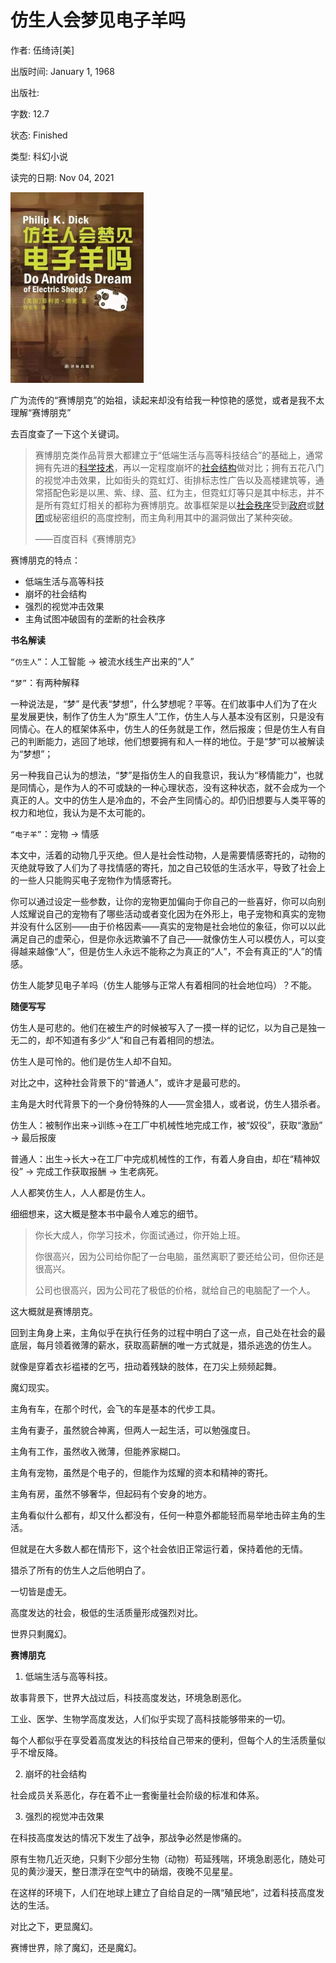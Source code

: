 # 仿生人会梦见电子羊吗

作者: 伍绮诗[美]

出版时间: January 1, 1968

出版社: 

字数: 12.7

状态: Finished

类型: 科幻小说

读完的日期: Nov 04, 2021

<img src="仿生人会梦见电子羊吗.imgs/image-20211104225402297.png" alt="image-20211104225402297" style="zoom:50%;" />



广为流传的“赛博朋克”的始祖，读起来却没有给我一种惊艳的感觉，或者是我不太理解“赛博朋克”

去百度查了一下这个关键词。

> 赛博朋克类作品背景大都建立于“低端生活与高等科技结合”的基础上，通常拥有先进的[科学技术](https://baike.baidu.com/item/科学技术/3348043)，再以一定程度崩坏的[社会结构](https://baike.baidu.com/item/社会结构/82310)做对比；拥有五花八门的视觉冲击效果，比如街头的霓虹灯、街排标志性广告以及高楼建筑等，通常搭配色彩是以黑、紫、绿、蓝、红为主，但霓虹灯等只是其中标志，并不是所有霓虹灯相关的都称为赛博朋克。故事框架是以[社会秩序](https://baike.baidu.com/item/社会秩序/6157440)受到[政府](https://baike.baidu.com/item/政府/1416952)或[财团](https://baike.baidu.com/item/财团/436908)或秘密组织的高度控制，而主角利用其中的漏洞做出了某种突破。
>
> ——百度百科《赛博朋克》

赛博朋克的特点：

- 低端生活与高等科技
- 崩坏的社会结构
- 强烈的视觉冲击效果
- 主角试图冲破固有的垄断的社会秩序



**书名解读**

`“仿生人”`：人工智能 -> 被流水线生产出来的“人”

`“梦”`：有两种解释

一种说法是，“梦” 是代表“梦想”，什么梦想呢？平等。在们故事中人们为了在火星发展更快，制作了仿生人为“原生人”工作，仿生人与人基本没有区别，只是没有同情心。在人的框架体系中，仿生人的任务就是工作，然后报废；但是仿生人有自己的判断能力，逃回了地球，他们想要拥有和人一样的地位。于是“梦”可以被解读为“梦想”；

另一种我自己认为的想法，“梦”是指仿生人的自我意识，我认为“移情能力”，也就是同情心，是作为人的不可或缺的一种心理状态，没有这种状态，就不会成为一个真正的人。文中的仿生人是冷血的，不会产生同情心的。却仍旧想要与人类平等的权力和地位，我认为是不太可能的。

`“电子羊”`：宠物 -> 情感

本文中，活着的动物几乎灭绝。但人是社会性动物，人是需要情感寄托的，动物的灭绝就导致了人们为了寻找情感的寄托，加之自己较低的生活水平，导致了社会上的一些人只能购买电子宠物作为情感寄托。

你可以通过设定一些参数，让你的宠物更加偏向于你自己的一些喜好，你可以向别人炫耀说自己的宠物有了哪些活动或者变化因为在外形上，电子宠物和真实的宠物并没有什么区别——由于价格因素——真实的宠物是社会地位的象征，你可以以此满足自己的虚荣心，但是你永远欺骗不了自己——就像仿生人可以模仿人，可以变得越来越像“人”，但是仿生人永远不能称之为真正的“人”，不会有真正的“人”的情感。

仿生人能梦见电子羊吗（仿生人能够与正常人有着相同的社会地位吗）？不能。



**随便写写**

仿生人是可悲的。他们在被生产的时候被写入了一摸一样的记忆，以为自己是独一无二的，却不知道有多少“人”和自己有着相同的想法。

仿生人是可怜的。他们是仿生人却不自知。

对比之中，这种社会背景下的“普通人”，或许才是最可悲的。

主角是大时代背景下的一个身份特殊的人——赏金猎人，或者说，仿生人猎杀者。

仿生人：被制作出来->训练->在工厂中机械性地完成工作，被“奴役”，获取“激励” -> 最后报废

普通人：出生->长大->在工厂中完成机械性的工作，有着人身自由，却在“精神奴役” -> 完成工作获取报酬 -> 生老病死。

人人都笑仿生人，人人都是仿生人。

细细想来，这大概是整本书中最令人难忘的细节。

> 你长大成人，你学习技术，你面试通过，你开始上班。
>
> 你很高兴，因为公司给你配了一台电脑，虽然离职了要还给公司，但你还是很高兴。
>
> 公司也很高兴，因为公司花了极低的价格，就给自己的电脑配了一个人。

这大概就是赛博朋克。

回到主角身上来，主角似乎在执行任务的过程中明白了这一点，自己处在社会的最底层，每月领着微薄的薪水，获取高薪酬的唯一方式就是，猎杀逃逸的仿生人。

就像是穿着衣衫褴褛的乞丐，扭动着残缺的肢体，在刀尖上频频起舞。

魔幻现实。

主角有车，在那个时代，会飞的车是基本的代步工具。

主角有妻子，虽然貌合神离，但两人一起生活，可以勉强度日。

主角有工作，虽然收入微薄，但能养家糊口。

主角有宠物，虽然是个电子的，但能作为炫耀的资本和精神的寄托。

主角有房，虽然不够奢华，但起码有个安身的地方。

主角看似什么都有，却又什么都没有，任何一种意外都能轻而易举地击碎主角的生活。

但就是在大多数人都在情形下，这个社会依旧正常运行着，保持着他的无情。

猎杀了所有的仿生人之后他明白了。

一切皆是虚无。

高度发达的社会，极低的生活质量形成强烈对比。

世界只剩魔幻。



**赛博朋克**

1. 低端生活与高等科技。

故事背景下，世界大战过后，科技高度发达，环境急剧恶化。

工业、医学、生物学高度发达，人们似乎实现了高科技能够带来的一切。

每个人都似乎在享受着高度发达的科技给自己带来的便利，但每个人的生活质量似乎不增反降。

2. 崩坏的社会结构

社会成员关系恶化，存在着不止一套衡量社会阶级的标准和体系。

3. 强烈的视觉冲击效果

在科技高度发达的情况下发生了战争，那战争必然是惨痛的。

原有生物几近灭绝，只剩下少部分生物（动物）苟延残喘，环境急剧恶化，随处可见的黄沙漫天，整日漂浮在空气中的硝烟，夜晚不见星星。

在这样的环境下，人们在地球上建立了自给自足的一隅“殖民地”，过着科技高度发达的生活。

对比之下，更显魔幻。



赛博世界，除了魔幻，还是魔幻。





